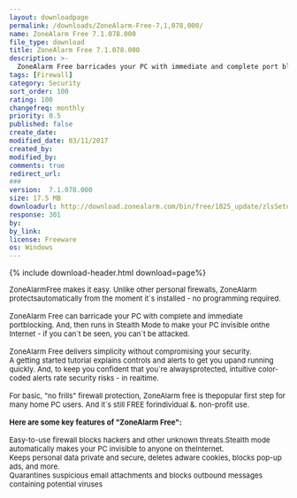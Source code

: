 ```yaml
---
layout: downloadpage
permalink: /downloads/ZoneAlarm-Free-7,1,078,000/
name: ZoneAlarm Free 7.1.078.000
file_type: download
title: ZoneAlarm Free 7.1.078.000
description: >-
  ZoneAlarm Free barricades your PC with immediate and complete port blocking
tags: [Firewall]
category: Security
sort_order: 100
rating: 100
changefreq: monthly
priority: 0.5
published: false
create_date:
modified_date: 03/11/2017
created_by:
modified_by:
comments: true
redirect_url:
###
version:  7.1.078.000
size: 17.5 MB
downloadurl: http://download.zonealarm.com/bin/free/1025_update/zlsSetup_71_078_000_en.exe
response: 301
by:
by_link:
license: Freeware
os: Windows
---
```


{% include download-header.html download=page%}

<p style="fix-download-text !important">
<p><font size="2"><p>ZoneAlarmFree makes it easy. Unlike other personal firewalls, ZoneAlarm protectsautomatically from the moment it`s installed - no programming required.<br />
<br />
ZoneAlarm Free can barricade your PC with complete and immediate portblocking. And, then runs in Stealth Mode to make your PC invisible onthe Internet - if you can`t be seen, you can`t be attacked. <br />
<br />
ZoneAlarm Free delivers simplicity without compromising your security.<br />
A getting started tutorial explains controls and alerts to get you upand running quickly. And, to keep you confident that you`re alwaysprotected, intuitive color-coded alerts rate security risks - in realtime. <br />
<br />
For basic, "no frills" firewall protection, ZoneAlarm free is thepopular first step for many home PC users. And it`s still FREE forindividual &amp;. non-profit use.<br />
<br />
<span><strong>Here are some key features of "ZoneAlarm Free":</strong></span><br />
<br />
Easy-to-use firewall blocks hackers and other unknown threats.Stealth mode automatically makes your PC invisible to anyone on theInternet.<br />
Keeps personal data private and secure, deletes adware cookies, blocks pop-up ads, and more.<br />
Quarantines suspicious email</a> attachments and blocks outbound messages containing potential viruses</p></p></p>
